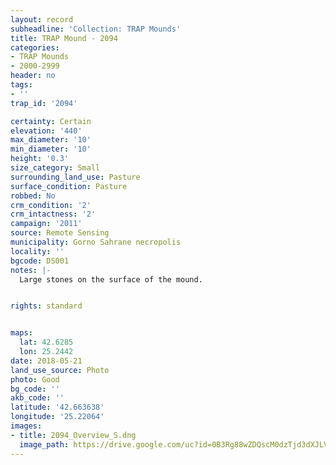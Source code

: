 ```yaml
---
layout: record
subheadline: 'Collection: TRAP Mounds'
title: TRAP Mound - 2094
categories:
- TRAP Mounds
- 2000-2999
header: no
tags:
- ''
trap_id: '2094'

certainty: Certain
elevation: '440'
max_diameter: '10'
min_diameter: '10'
height: '0.3'
size_category: Small
surrounding_land_use: Pasture
surface_condition: Pasture
robbed: No
crm_condition: '2'
crm_intactness: '2'
campaign: '2011'
source: Remote Sensing
municipality: Gorno Sahrane necropolis
locality: ''
bgcode: DS001
notes: |-
  Large stones on the surface of the mound.


rights: standard


maps:
  lat: 42.6285
  lon: 25.2442
date: 2018-05-21
land_use_source: Photo
photo: Good
bg_code: ''
akb_code: ''
latitude: '42.663638'
longitude: '25.22064'
images:
- title: 2094_Overview_S.dng
  image_path: https://drive.google.com/uc?id=0B3Rg88wZDQscM0dzTjd3dXJLV2s
---
```

